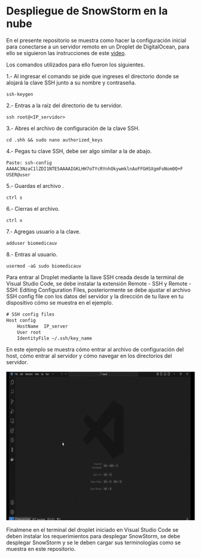 # Despliegue de SnowStorm en la nube

En el presente repositorio se muestra como hacer la configuración inicial para conectarse a un servidor remoto en un Droplet de DigitalOcean, para ello se siguieron las instrucciones de este [video](https://youtu.be/dGBjBECs6m0).

Los comandos utilizados para ello fueron los siguientes.

1.- Al ingresar el comando se pide que ingreses el directorio donde se alojará la clave SSH junto a su nombre y contraseña.
```
ssh-keygen
```

2.- Entras a la raíz del directorio de tu servidor.
```
ssh root@<IP_servidor>
```

3.- Abres el archivo de configuración de la clave SSH.
```
cd .shh && sudo nano authorized_keys
```

4.- Pegas tu clave SSH, debe ser algo similar a la de abajo.
```
Paste: ssh-config AAAAC3NzaC1lZDI1NTE5AAAAIGKLHH7oTYcRYnhOkywmklnAoFFGHSXgmFoNom0Q+F USER@user
```

5.- Guardas el archivo .
```
ctrl s
```

6.- Cierras el archivo.
```
ctrl x
```

7.- Agregas usuario a la clave.
```
adduser biomedicauv
```

8.-  Entras al usuario.
```
usermod -aG sudo biomedicauv
```

Para entrar al Droplet mediante la llave SSH creada desde la terminal de Visual Studio Code, se debe instalar la extensión Remote - SSH y Remote - SSH: Editing Configuration Files, posteriormente se debe ajustar el archivo SSH  config file con los datos del servidor y la dirección de tu llave en tu dispositivo cómo se muestra en el ejemplo. 

```
# SSH config files
Host config
    HostName  IP_server
    User root
    IdentityFile ~/.ssh/key_name
```

En este ejemplo se muestra cómo entrar al archivo de configuración del host, cómo entrar al servidor y cómo navegar en los directorios del servidor.

<img src="https://github.com/SIMSADIs/Servidor-Terminologico-SnowStorm/blob/setting-cloud/enter-droplet.gif" alt="Pegar ID" width="650" height="400">


Finalmene en el terminal del droplet iniciado en Visual Studio Code se deben instalar los requerimientos para desplegar SnowStorm, se debe desplegar SnowStorm y se le deben cargar sus terminologías como se muestra en este repositorio.
